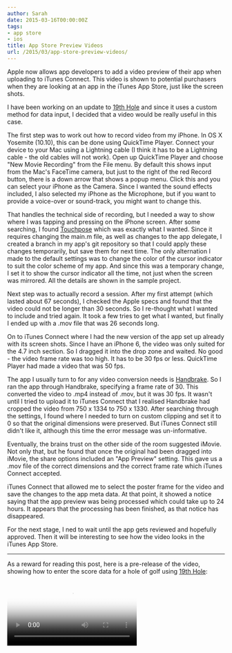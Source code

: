 ```yaml
---
author: Sarah
date: 2015-03-16T00:00:00Z
tags:
- app store
- ios
title: App Store Preview Videos
url: /2015/03/app-store-preview-videos/
---
```


Apple now allows app developers to add a video preview of their app when uploading to iTunes Connect. This video is shown to potential purchasers when they are looking at an app in the iTunes App Store, just like the screen shots.

I have been working on an update to [19th Hole][1] and since it uses a custom method for data input, I decided that a video would be really useful in this case.

The first step was to work out how to record video from my iPhone. In OS X Yosemite (10.10), this can be done using QuickTime Player. Connect your device to your Mac using a Lightning cable (I think it has to be a Lightning cable - the old cables will not work). Open up QuickTime Player and choose "New Movie Recording" from the File menu. By default this shows input from the Mac's FaceTime camera, but just to the right of the red Record button, there is a down arrow that shows a popup menu. Click this and you can select your iPhone as the Camera. Since I wanted the sound effects included, I also selected my iPhone as the Microphone, but if you want to provide a voice-over or sound-track, you might want to change this.

That handles the technical side of recording, but I needed a way to show where I was tapping and pressing on the iPhone screen. After some searching, I found [Touchpose][2] which was exactly what I wanted. Since it requires changing the main.m file, as well as changes to the app delegate, I created a branch in my app's git repository so that I could apply these changes temporarily, but save them for next time. The only alternation I made to the default settings was to change the color of the cursor indicator to suit the color scheme of my app. And since this was a temporary change, I set it to show the cursor indicator all the time, not just when the screen was mirrored. All the details are shown in the sample project.

Next step was to actually record a session. After my first attempt (which lasted about 67 seconds), I checked the Apple specs and found that the video could not be longer than 30 seconds. So I re-thought what I wanted to include and tried again. It took a few tries to get what I wanted, but finally I ended up with a .mov file that was 26 seconds long.

On to iTunes Connect where I had the new version of the app set up already with its screen shots. Since I have an iPhone 6, the video was only suited for the 4.7 inch section. So I dragged it into the drop zone and waited. No good - the video frame rate was too high. It has to be 30 fps or less. QuickTime Player had made a video that was 50 fps.

The app I usually turn to for any video conversion needs is [Handbrake][3]. So I ran the app through Handbrake, specifying a frame rate of 30. This converted the video to .mp4 instead of .mov, but it was 30 fps. It wasn't until I tried to upload it to iTunes Connect that I realised Handbrake had cropped the video from 750 x 1334 to 750 x 1330. After searching through the settings, I found where I needed to turn on custom clipping and set it to 0 so that the original dimensions were preserved. But iTunes Connect still didn't like it, although this time the error message was un-informative.

Eventually, the brains trust on the other side of the room suggested iMovie. Not only that, but he found that once the original had been dragged into iMovie, the share options included an "App Preview" setting. This gave us a .mov file of the correct dimensions and the correct frame rate which iTunes Connect accepted.

iTunes Connect that allowed me to select the poster frame for the video and save the changes to the app meta data. At that point, it showed a notice saying that the app preview was being processed which could take up to 24 hours. It appears that the processing has been finished, as that notice has disappeared.

For the next stage, I ned to wait until the app gets reviewed and hopefully approved. Then it will be interesting to see how the video looks in the iTunes App Store.

---

As a reward for reading this post, here is a pre-release of the video, showing how to enter the score data for a hole of golf using [19th Hole][1]:

<video controls poster="/images/19thHole-scoring-web.png">
  <source src="/images/19thHole-scoring-web.mp4" type="video/mp4">
	Your browser does not support the video tag.
</video>


[1]: http://troz.net/19th-hole/
[2]: https://github.com/toddreed/Touchpose
[3]: https://handbrake.fr